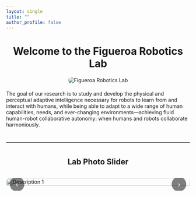 ```yaml
---
layout: single
title: ""
author_profile: false
---
```


<h1 style="text-align: center;"><strong>Welcome to the Figueroa Robotics Lab</strong></h1>

<div style="text-align: center; margin: 20px 0;">
  <img src="{{ site.baseurl }}/assets/images/IMG_4148.JPG"
       alt="Figueroa Robotics Lab"
       style="max-width: 100%; height: auto; border-radius: 8px;">
</div>

<p>
The goal of our research is to study and develop the physical and perceptual adaptive intelligence necessary for robots to learn from and interact with humans, while being able to adapt to a wide range of human capabilities, needs, and ever-changing environments—achieving fluid human-robot collaborative autonomy: when humans and robots collaborate harmoniously.
</p>

<hr style="margin: 40px 0;">

<h2 style="text-align: center;">Lab Photo Slider</h2>

<!-- ====== PHOTO SLIDER ====== -->
<div class="slider" aria-label="Photo gallery">
  <button class="nav prev" aria-label="Previous slide">‹</button>

  <div class="track" role="region" aria-live="polite">
    <img src="{{ site.baseurl }}/assets/images/IMG_4148.JPG" alt="Description 1" class="slide current">
    <img src="{{ site.baseurl }}/assets/images/IMG_4148.JPG" alt="Description 2" class="slide">
    <img src="{{ site.baseurl }}/assets/images/IMG_4148.JPG" alt="Description 3" class="slide">
    <!-- Add more <img> elements as needed -->
  </div>

  <button class="nav next" aria-label="Next slide">›</button>

  <div class="dots" role="tablist" aria-label="Choose slide"></div>
</div>

<style>
/* ====== Slider Styles ====== */
.slider {
  position: relative;
  max-width: 800px;
  margin: 2rem auto;
  overflow: hidden;
  border-radius: 12px;
}
.track {
  display: flex;
  transition: transform 300ms ease;
}
.slide {
  width: 100%;
  flex: 0 0 100%;
  object-fit: cover;
  display: block;
}
.nav {
  position: absolute;
  top: 50%;
  translate: 0 -50%;
  border: none;
  background: rgba(0,0,0,0.5);
  color: #fff;
  width: 40px; height: 40px;
  border-radius: 50%;
  cursor: pointer;
  font-size: 20px;
}
.prev { left: 10px; }
.next { right: 10px; }
.dots {
  position: absolute; left: 50%; bottom: 10px; translate: -50% 0;
  display: flex; gap: 6px;
}
.dots button {
  width: 10px; height: 10px; border-radius: 50%;
  border: none; background: rgba(255,255,255,0.6);
  cursor: pointer;
}
.dots button[aria-selected="true"] { background: white; }
</style>

<script>
/* ====== Slider Script ====== */
document.addEventListener("DOMContentLoaded", function() {
  const slider = document.querySelector('.slider');
  const track  = slider.querySelector('.track');
  const slides = [...slider.querySelectorAll('.slide')];
  const prev   = slider.querySelector('.prev');
  const next   = slider.querySelector('.next');
  const dotsEl = slider.querySelector('.dots');
  let index = 0;

  slides.forEach((_, i) => {
    const b = document.createElement('button');
    b.setAttribute('role', 'tab');
    b.setAttribute('aria-label', `Go to slide ${i+1}`);
    b.addEventListener('click', () => goTo(i));
    dotsEl.appendChild(b);
  });

  function update() {
    track.style.transform = `translateX(-${index * 100}%)`;
    [...dotsEl.children].forEach((b, i) =>
      b.setAttribute('aria-selected', i === index ? 'true' : 'false')
    );
  }
  function goTo(i) {
    index = (i + slides.length) % slides.length;
    update();
  }

  prev.addEventListener('click', () => goTo(index - 1));
  next.addEventListener('click', () => goTo(index + 1));

  let startX = 0;
  track.addEventListener('touchstart', e => startX = e.touches[0].clientX, {passive:true});
  track.addEventListener('touchend', e => {
    const dx = e.changedTouches[0].clientX - startX;
    if (dx > 40) goTo(index - 1);
    if (dx < -40) goTo(index + 1);
  });

  let timer = setInterval(() => goTo(index + 1), 4000);
  slider.addEventListener('mouseenter', () => clearInterval(timer));
  slider.addEventListener('mouseleave', () => timer = setInterval(() => goTo(index + 1), 4000));

  update();
});
</script>
